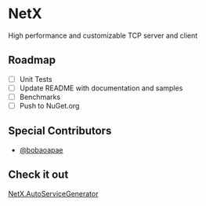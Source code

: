 # NetX
High performance and customizable TCP server and client

## Roadmap

- [ ] Unit Tests
- [ ] Update README with documentation and samples
- [ ] Benchmarks
- [ ] Push to NuGet.org

## Special Contributors

- [@bobaoapae](https://github.com/bobaoapae)

## Check it out

[NetX.AutoServiceGenerator](https://github.com/bobaoapae/NetX.AutoServiceGenerator)
